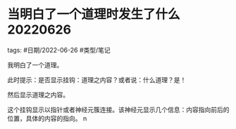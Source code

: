 # 当明白了一个道理时发生了什么20220626



tags: #日期/2022-06-26 #类型/笔记 
  

  

我明白了一个道理。

  

此时提示：是否显示挂钩：道理之内容？或者说：什么道理？是！

  

然后显示道理之内容。

  

这个挂钩显示以指针或者神经元簇连接。该神经元显示几个信息：内容指向前后的位置，具体的内容的指向。
n
